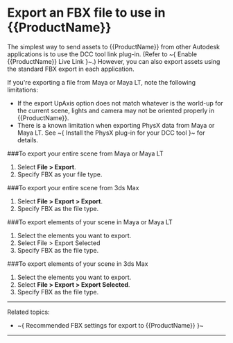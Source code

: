 # Export an FBX file to use in {{ProductName}}

The simplest way to send assets to {{ProductName}} from other Autodesk applications is to use the DCC tool link plug-in. (Refer to ~{ Enable {{ProductName}} Live Link }~.) However, you can also export assets using the standard FBX export in each application.

If you're exporting a file from Maya or Maya LT, note the following limitations:

- If the export UpAxis option does not match whatever is the world-up for the current scene, lights and camera may not be oriented properly in {{ProductName}}.
- There is a known limitation when exporting PhysX data from Maya or Maya LT. See ~{ Install the PhysX plug-in for your DCC tool }~ for details.

###To export your entire scene from Maya or Maya LT

1. Select **File > Export**.
2. Specify FBX as your file type.

###To export your entire scene from 3ds Max
1. Select **File > Export > Export**.
2. Specify FBX as the file type.

###To export elements of your scene in Maya or Maya LT
1. Select the elements you want to export.
2. Select File > Export Selected
3. Specify FBX as the file type.

###To export elements of your scene in 3ds Max
1. Select the elements you want to export.
2. Select **File > Export > Export Selected**.
3. Specify FBX as the file type.

---
Related topics:
-	~{ Recommended FBX settings for export to {{ProductName}} }~
---
